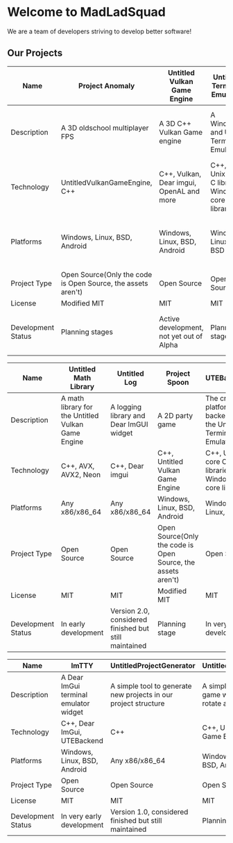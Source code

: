 # Welcome to MadLadSquad
We are a team of developers striving to develop better software!
## Our Projects

Name | **Project Anomaly** | **Untitled Vulkan Game Engine** | **Untitled Terminal Emulator** | **Untitled Discord Bot** |
-----|---------------------|------------------------------|------------------------------|------------------------|
Description | A 3D oldschool multiplayer FPS  | A 3D C++ Vulkan Game engine | A Windows and Unix Terminal Emulator | A general purpose self-sustaining discord bot |
Technology | UntitledVulkanGameEngine, C++ | C++, Vulkan, Dear imgui, OpenAL and more | C++, Unix core C library, Windows core library | Golang, Discordgo |
Platforms | Windows, Linux, BSD, Android | Windows, Linux, BSD, Android | Windows, Linux, BSD | Windows, Linux, BSD, Android, Chrome OS |
Project Type | Open Source(Only the code is Open Source, the assets aren't) | Open Source | Open Source | Open Source |
License | Modified MIT | MIT | MIT | MIT
Development Status | Planning stages | Active development, not yet out of Alpha | Planning stage | Version 1.0, finished but still maintained |

Name | **Untitled Math Library** | **Untitled Log** | **Project Spoon** | **UTEBackend** |
-----|---------------------|------------------------------|------------------------------|------------------------|
Description | A math library for the Untitled Vulkan Game Engine | A logging library and Dear ImGUI widget | A 2D party game | The cross-platform backend for the Untitled Terminal Emulator
Technology | C++, AVX, AVX2, Neon | C++, Dear imgui | C++, Untitled Vulkan Game Engine | C++, Unix core C libraries, Windows core libraries |
Platforms | Any x86/x86_64 | Any x86/x86_64 | Windows, Linux, BSD, Android | Windows, Linux, BSD |
Project Type | Open Source | Open Source | Open Source(Only the code is Open Source, the assets aren't) | Open Source |
License | MIT | MIT | Modified MIT | MIT |
Development Status | In early development | Version 2.0, considered finished but still maintained | Planning stage | In very early development |

Name | **ImTTY** | **UntitledProjectGenerator** | **UntitledCubeRotator** | **UntitledType** |
-----|---------------------|------------------------------|------------------------------|------------------------|
Description | A Dear ImGui terminal emulator widget | A simple tool to generate new projects in our project structure | A simple 3D idle game where you rotate a cube | A collection of typing games bundled into one package
Technology | C++, Dear ImGui, UTEBackend | C++ | C++, Untitled Vulkan Game Engine | C++, UntitledVulkanGameEngine, WASM |
Platforms | Windows, Linux, BSD, Android | Any x86/x86_64 | Windows, Linux, BSD, Android | Windows, Linux, BSD, Web |
Project Type | Open Source | Open Source | Open Source | Open Source |
License | MIT | MIT | MIT | MIT |
Development Status | In very early development | Version 1.0, considered finished but still maintained | Planning stage | Planning stage |
